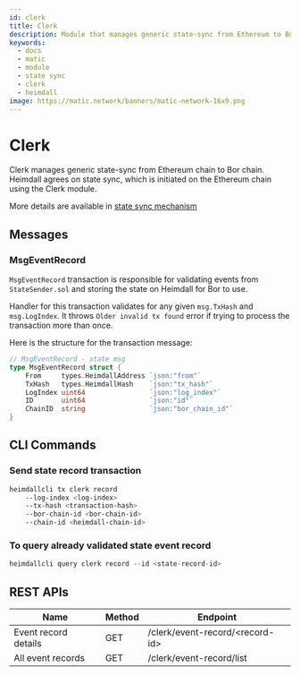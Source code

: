 ```yaml
---
id: clerk
title: Clerk
description: Module that manages generic state-sync from Ethereum to Bor
keywords:
  - docs
  - matic
  - module
  - state sync
  - clerk
  - heimdall
image: https://matic.network/banners/matic-network-16x9.png 
---
```


# **Clerk**

Clerk manages generic state-sync from Ethereum chain to Bor chain. Heimdall agrees on state sync, which is initiated on the Ethereum chain using the Clerk module.

More details are available in [state sync mechanism](/docs/pos/bor/core_concepts.md#state-management-state-sync)

## **Messages**

### **MsgEventRecord**

`MsgEventRecord` transaction is responsible for validating events from `StateSender.sol`  and storing the state on Heimdall for Bor to use.

Handler for this transaction validates for any given `msg.TxHash` and `msg.LogIndex`. It throws `Older invalid tx found` error if trying to process the transaction more than once.

Here is the structure for the transaction message:

```go
// MsgEventRecord - state msg
type MsgEventRecord struct {
	From     types.HeimdallAddress `json:"from"`
	TxHash   types.HeimdallHash    `json:"tx_hash"`
	LogIndex uint64                `json:"log_index"`
	ID       uint64                `json:"id"`
	ChainID  string                `json:"bor_chain_id"`
}
```

## **CLI Commands**

### **Send state record transaction**

```bash
heimdallcli tx clerk record
	--log-index <log-index> 
	--tx-hash <transaction-hash> 
	--bor-chain-id <bor-chain-id>
	--chain-id <heimdall-chain-id>
```

### **To query already validated state event record**

```go
heimdallcli query clerk record --id <state-record-id>
```

## **REST APIs**

|Name                  |Method|Endpoint          |
|----------------------|------|------------------|
|Event record details  |GET   |/clerk/event-record/<record-id\>|
|All event records     |GET   |/clerk/event-record/list|
